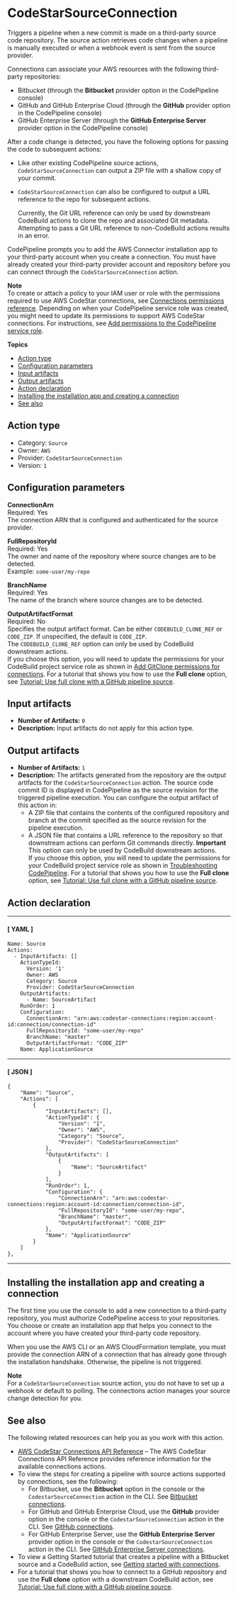 # CodeStarSourceConnection<a name="action-reference-CodestarConnectionSource"></a>

Triggers a pipeline when a new commit is made on a third\-party source code repository\. The source action retrieves code changes when a pipeline is manually executed or when a webhook event is sent from the source provider\.

Connections can associate your AWS resources with the following third\-party repositories:
+ Bitbucket \(through the **Bitbucket** provider option in the CodePipeline console\)
+ GitHub and GitHub Enterprise Cloud \(through the **GitHub** provider option in the CodePipeline console\)
+ GitHub Enterprise Server \(through the **GitHub Enterprise Server** provider option in the CodePipeline console\)

After a code change is detected, you have the following options for passing the code to subsequent actions:
+ Like other existing CodePipeline source actions, `CodeStarSourceConnection` can output a ZIP file with a shallow copy of your commit\.
+ `CodeStarSourceConnection` can also be configured to output a URL reference to the repo for subsequent actions\.

  Currently, the Git URL reference can only be used by downstream CodeBuild actions to clone the repo and associated Git metadata\. Attempting to pass a Git URL reference to non\-CodeBuild actions results in an error\.

CodePipeline prompts you to add the AWS Connector installation app to your third\-party account when you create a connection\. You must have already created your third\-party provider account and repository before you can connect through the `CodeStarSourceConnection` action\.

**Note**  
To create or attach a policy to your IAM user or role with the permissions required to use AWS CodeStar connections, see [Connections permissions reference](https://docs.aws.amazon.com/dtconsole/latest/userguide/security-iam.html#permissions-reference-connections)\. Depending on when your CodePipeline service role was created, you might need to update its permissions to support AWS CodeStar connections\. For instructions, see [Add permissions to the CodePipeline service role](security-iam.md#how-to-update-role-new-services)\.

**Topics**
+ [Action type](#action-reference-CodestarConnectionSource-type)
+ [Configuration parameters](#action-reference-CodestarConnectionSource-config)
+ [Input artifacts](#action-reference-CodestarConnectionSource-input)
+ [Output artifacts](#action-reference-CodestarConnectionSource-output)
+ [Action declaration](#action-reference-CodestarConnectionSource-example)
+ [Installing the installation app and creating a connection](#action-reference-CodestarConnectionSource-auth)
+ [See also](#action-reference-CodestarConnectionSource-links)

## Action type<a name="action-reference-CodestarConnectionSource-type"></a>
+ Category: `Source`
+ Owner: `AWS`
+ Provider: `CodeStarSourceConnection`
+ Version: `1`

## Configuration parameters<a name="action-reference-CodestarConnectionSource-config"></a>

****ConnectionArn****  
Required: Yes  
The connection ARN that is configured and authenticated for the source provider\.

****FullRepositoryId****  
Required: Yes  
The owner and name of the repository where source changes are to be detected\.  
Example: `some-user/my-repo`

****BranchName****  
Required: Yes  
The name of the branch where source changes are to be detected\.

****OutputArtifactFormat****  
Required: No  
Specifies the output artifact format\. Can be either `CODEBUILD_CLONE_REF` or `CODE_ZIP`\. If unspecified, the default is `CODE_ZIP`\.  
The `CODEBUILD_CLONE_REF` option can only be used by CodeBuild downstream actions\.  
If you choose this option, you will need to update the permissions for your CodeBuild project service role as shown in [Add GitClone permissions for connections](troubleshooting.md#codebuild-role-connections)\. For a tutorial that shows you how to use the **Full clone** option, see [Tutorial: Use full clone with a GitHub pipeline source](tutorials-github-gitclone.md)\.

## Input artifacts<a name="action-reference-CodestarConnectionSource-input"></a>
+ **Number of Artifacts:** `0`
+ **Description:** Input artifacts do not apply for this action type\.

## Output artifacts<a name="action-reference-CodestarConnectionSource-output"></a>
+ **Number of Artifacts:** `1` 
+ **Description:** The artifacts generated from the repository are the output artifacts for the `CodeStarSourceConnection` action\. The source code commit ID is displayed in CodePipeline as the source revision for the triggered pipeline execution\. You can configure the output artifact of this action in:
  + A ZIP file that contains the contents of the configured repository and branch at the commit specified as the source revision for the pipeline execution\.
  + A JSON file that contains a URL reference to the repository so that downstream actions can perform Git commands directly\.
**Important**  
This option can only be used by CodeBuild downstream actions\.  
If you choose this option, you will need to update the permissions for your CodeBuild project service role as shown in [Troubleshooting CodePipeline](troubleshooting.md)\. For a tutorial that shows you how to use the **Full clone** option, see [Tutorial: Use full clone with a GitHub pipeline source](tutorials-github-gitclone.md)\.

## Action declaration<a name="action-reference-CodestarConnectionSource-example"></a>

------
#### [ YAML ]

```
Name: Source
Actions:
  - InputArtifacts: []
    ActionTypeId:
      Version: '1'
      Owner: AWS
      Category: Source
      Provider: CodeStarSourceConnection
    OutputArtifacts:
      - Name: SourceArtifact
    RunOrder: 1
    Configuration:
      ConnectionArn: "arn:aws:codestar-connections:region:account-id:connection/connection-id"
      FullRepositoryId: "some-user/my-repo"
      BranchName: "master"
      OutputArtifactFormat: "CODE_ZIP"
    Name: ApplicationSource
```

------
#### [ JSON ]

```
{
    "Name": "Source",
    "Actions": [
        {
            "InputArtifacts": [],
            "ActionTypeId": {
                "Version": "1",
                "Owner": "AWS",
                "Category": "Source",
                "Provider": "CodeStarSourceConnection"
            },
            "OutputArtifacts": [
                {
                    "Name": "SourceArtifact"
                }
            ],
            "RunOrder": 1,
            "Configuration": {
                "ConnectionArn": "arn:aws:codestar-connections:region:account-id:connection/connection-id",
                "FullRepositoryId": "some-user/my-repo",
                "BranchName": "master",
                "OutputArtifactFormat": "CODE_ZIP"
            },
            "Name": "ApplicationSource"
        }
    ]
},
```

------

## Installing the installation app and creating a connection<a name="action-reference-CodestarConnectionSource-auth"></a>

The first time you use the console to add a new connection to a third\-party repository, you must authorize CodePipeline access to your repositories\. You choose or create an installation app that helps you connect to the account where you have created your third\-party code repository\.

 When you use the AWS CLI or an AWS CloudFormation template, you must provide the connection ARN of a connection that has already gone through the installation handshake\. Otherwise, the pipeline is not triggered\. 

**Note**  
For a `CodeStarSourceConnection` source action, you do not have to set up a webhook or default to polling\. The connections action manages your source change detection for you\.

## See also<a name="action-reference-CodestarConnectionSource-links"></a>

The following related resources can help you as you work with this action\.
+ [AWS CodeStar Connections API Reference](https://docs.aws.amazon.com/codestar-connections/latest/APIReference/Welcome.html) – The AWS CodeStar Connections API Reference provides reference information for the available connections actions\.
+ To view the steps for creating a pipeline with source actions supported by connections, see the following:
  + For Bitbucket, use the **Bitbucket** option in the console or the `CodestarSourceConnection` action in the CLI\. See [Bitbucket connections](connections-bitbucket.md)\.
  + For GitHub and GitHub Enterprise Cloud, use the **GitHub** provider option in the console or the `CodestarSourceConnection` action in the CLI\. See [GitHub connections](connections-github.md)\.
  + For GitHub Enterprise Server, use the **GitHub Enterprise Server** provider option in the console or the `CodestarSourceConnection` action in the CLI\. See [GitHub Enterprise Server connections](connections-ghes.md)\.
+ To view a Getting Started tutorial that creates a pipeline with a Bitbucket source and a CodeBuild action, see [Getting started with connections](https://docs.aws.amazon.com/dtconsole/latest/userguide/getting-started-connections.html)\.
+ For a tutorial that shows you how to connect to a GitHub repository and use the **Full clone** option with a downstream CodeBuild action, see [Tutorial: Use full clone with a GitHub pipeline source](tutorials-github-gitclone.md)\.
